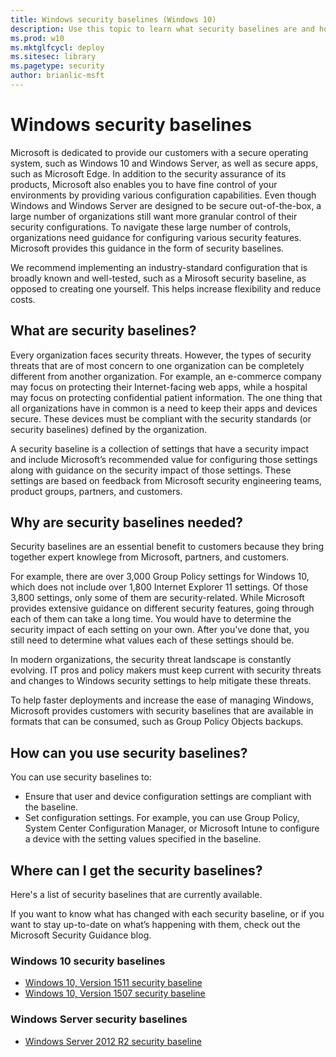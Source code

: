 ```yaml
---
title: Windows security baselines (Windows 10)
description: Use this topic to learn what security baselines are and how you can use them in your organization to help keep your devices secure.
ms.prod: w10
ms.mktglfcycl: deploy
ms.sitesec: library
ms.pagetype: security
author: brianlic-msft
---
```


# Windows security baselines

Microsoft is dedicated to provide our customers with a secure operating system, such as Windows 10 and Windows Server, as well as secure apps, such as Microsoft Edge. In addition to the security assurance of its products, Microsoft also enables you to have fine control of your environments by providing various configuration capabilities. Even though Windows and Windows Server are designed to be secure out-of-the-box, a large number of organizations still want more granular control of their security configurations. To navigate these large number of controls, organizations need guidance for configuring various security features. Microsoft provides this guidance in the form of security baselines.

We recommend implementing an industry-standard configuration that is broadly known and well-tested, such as a Mirosoft security baseline, as opposed to creating one yourself. This helps increase flexibility and reduce costs.  

## What are security baselines?

Every organization faces security threats. However, the types of security threats that are of most concern to one organization can be completely different from another organization. For example, an e-commerce company may focus on protecting their Internet-facing web apps, while a hospital may focus on protecting confidential patient information. The one thing that all organizations have in common is a need to keep their apps and devices secure. These devices must be compliant with the security standards (or security baselines) defined by the organization.

A security baseline is a collection of settings that have a security impact and include Microsoft’s recommended value for configuring those settings along with guidance on the security impact of those settings. These settings are based on feedback from Microsoft security engineering teams, product groups, partners, and 
customers.  

## Why are security baselines needed?

Security baselines are an essential benefit to customers because they bring together expert knowlege from Microsoft, partners, and customers.

For example, there are over 3,000 Group Policy settings for Windows 10, which does not include over 1,800 Internet Explorer 11 settings. Of those 3,800 settings, only some of them are security-related. While Microsoft provides extensive guidance on different security features, going through each of them can take a long time. You would have to determine the security impact of each setting on your own. After you've done that, you still need to determine what values each of these settings should be. 

In modern organizations, the security threat landscape is constantly evolving. IT pros and policy makers must keep current with security threats and changes to Windows security settings to help mitigate these threats. 

To help faster deployments and increase the ease of managing Windows, Microsoft provides customers with security baselines that are available in formats that can be consumed, such as Group Policy Objects backups.
 
 ## How can you use security baselines?
 
 You can use security baselines to:
 
 - Ensure that user and device configuration settings are compliant with the baseline. 
 - Set configuration settings. For example, you can use Group Policy, System Center Configuration Manager, or Microsoft Intune to configure a device with the setting values specified in the baseline.
 
 
 ## Where can I get the security baselines?
 
 Here's a list of security baselines that are currently available.

 If you want to know what has changed with each security baseline, or if you want to stay up-to-date on what’s happening with them, check out the Microsoft Security Guidance blog.
 
### Windows 10 security baselines
 
 -  [Windows 10, Version 1511 security baseline](http://go.microsoft.com/fwlink/p/?LinkID=799381)
 -  [Windows 10, Version 1507 security baseline](http://go.microsoft.com/fwlink/p/?LinkID=799380)
 
### Windows Server security baselines
 
 -  [Windows Server 2012 R2 security baseline](http://go.microsoft.com/fwlink/p/?LinkID=799382)

